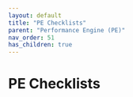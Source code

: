 ```yaml
---
layout: default
title: "PE Checklists"
parent: "Performance Engine (PE)"
nav_order: 51
has_children: true
---
```

# PE Checklists

